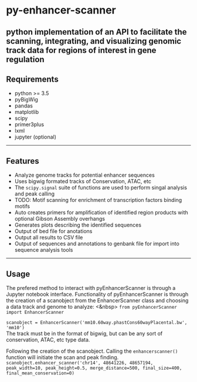 # py-enhancer-scanner
python implementation of an API to facilitate the scanning, integrating, and visualizing genomic track data for regions of interest in gene regulation
---

## Requirements
- python >= 3.5
- pyBigWig
- pandas
- matplotlib
- scipy
- primer3plus
- lxml
- jupyter (optional)

---

## Features
- Analyze genome tracks for potential enhancer sequences
- Uses bigwig formated tracks of Conservation, ATAC, etc
- The `scipy.signal` suite of functions are used to perform singal analysis and peak calling
- TODO: Motif scanning for enrichment of transcription factors binding motifs
- Auto creates primers for amplification of identified region products with optional Gibson Assembly overhangs
- Generates plots describing the identified sequences
- Output of bed file for anotations
- Output all results to CSV file
- Output of sequences and annotations to genbank file for import into sequence analysis tools
---

## Usage
The prefered method to interact with pyEnhancerScanner is through a Jupyter notebook interface. Functionality of pyEnhancerScanner is through the creation of a scanobject from the EnhancerScanner class and choosing a data track and genome to analyze: 
<&nbsp>
`from pyEnhancerScanner import EnhancerScanner`

`scanobject = EnhancerScanner('mm10.60way.phastCons60wayPlacental.bw', 'mm10')`  
The track must be in the format of bigwig, but can be any sort of conservation, ATAC, etc type data.

Following the creation of the scanobject. Calling the `enhancerscanner()` function will initiate the scan and peak finding.
`scanobject.enhancer_scanner('chr14', 48641226, 48657194, peak_width=10, peak_height=0.5, merge_distance=500, final_size=400, final_mean_conservation=0)`  

